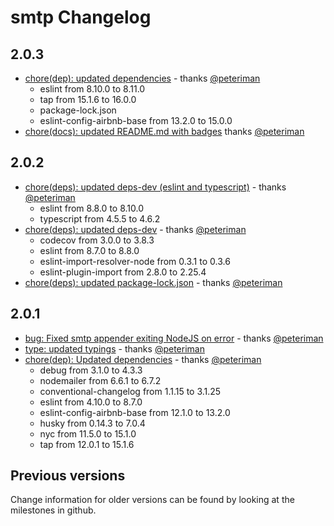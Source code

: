# smtp Changelog

## 2.0.3

- [chore(dep): updated dependencies](https://github.com/log4js-node/smtp/pull/31) - thanks [@peteriman](https://github.com/peteriman)
  - eslint from 8.10.0 to 8.11.0
  - tap from 15.1.6 to 16.0.0
  - package-lock.json
  - eslint-config-airbnb-base from 13.2.0 to 15.0.0
- [chore(docs): updated README.md with badges](https://github.com/log4js-node/smtp/pull/32) thanks [@peteriman](https://github.com/peteriman)

## 2.0.2

- [chore(deps): updated deps-dev (eslint and typescript)](https://github.com/log4js-node/smtp/pull/29) - thanks [@peteriman](https://github.com/peteriman)
  - eslint from 8.8.0 to 8.10.0
  - typescript from 4.5.5 to 4.6.2 
- [chore(deps): updated deps-dev](https://github.com/log4js-node/smtp/pull/28) - thanks [@peteriman](https://github.com/peteriman)
  - codecov from 3.0.0 to 3.8.3
  - eslint from 8.7.0 to 8.8.0
  - eslint-import-resolver-node from 0.3.1 to 0.3.6
  - eslint-plugin-import from 2.8.0 to 2.25.4
- [chore(deps): updated package-lock.json](https://github.com/log4js-node/smtp/pull/27) - thanks [@peteriman](https://github.com/peteriman)

## 2.0.1

- [bug: Fixed smtp appender exiting NodeJS on error](https://github.com/log4js-node/smtp/pull/20) - thanks [@peteriman](https://github.com/peteriman)
- [type: updated typings](https://github.com/log4js-node/smtp/pull/25) - thanks [@peteriman](https://github.com/peteriman)
- [chore(dep): Updated dependencies](https://github.com/log4js-node/smtp/pull/21) - thanks [@peteriman](https://github.com/peteriman)
  - debug from 3.1.0 to 4.3.3
  - nodemailer from 6.6.1 to 6.7.2
  - conventional-changelog from 1.1.15 to 3.1.25
  - eslint from 4.10.0 to 8.7.0
  - eslint-config-airbnb-base from 12.1.0 to 13.2.0
  - husky from 0.14.3 to 7.0.4
  - nyc from 11.5.0 to 15.1.0
  - tap from 12.0.1 to 15.1.6

## Previous versions

Change information for older versions can be found by looking at the milestones in github.
